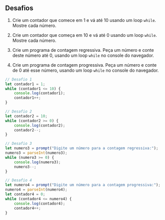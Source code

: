 ## Desafios

1. Crie um contador que comece em 1 e vá até 10 usando um loop `while`. Mostre cada número.

2. Crie um contador que começa em 10 e vá até 0 usando um loop `while`. Mostre cada número.

3. Crie um programa de contagem regressiva. Peça um número e conte deste número até 0, usando um loop `while` no console do navegador.

4. Crie um programa de contagem progressiva. Peça um número e conte de 0 até esse número, usando um loop `while` no console do navegador.
```javascript
// Desafio 1
let contador1 = 1;
while (contador1 <= 10) {
    console.log(contador1);
    contador1++;
}

// Desafio 2
let contador2 = 10;
while (contador2 >= 0) {
    console.log(contador2);
    contador2--;
}

// Desafio 3
let numero3 = prompt("Digite um número para a contagem regressiva:");
numero3 = parseInt(numero3);
while (numero3 >= 0) {
    console.log(numero3);
    numero3--;
}

// Desafio 4
let numero4 = prompt("Digite um número para a contagem progressiva:");
numero4 = parseInt(numero4);
let contador4 = 0;
while (contador4 <= numero4) {
    console.log(contador4);
    contador4++;
}
```